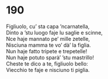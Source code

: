 # 190

Figliuolo, cu’ sta capa ’ncarnatella,  
Dinto a ’stu luogo faje lu saglie e scinne,  
Nce haje mannato pe’ mille zetelle,  
Nisciuna mamma te vo’ dà’ la figlia.  
Nun haje fatto tripete e trepetelle!  
Nun haje potuto sparà’ ’stu mastrillo!  
Cheste te dico a te, figliuolo bello:  
Viecchio te faje e nisciuno ti piglia.
